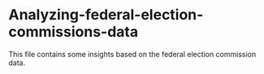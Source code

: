 # Analyzing-federal-election-commissions-data

This file contains some insights based on the federal election commission data.

